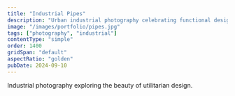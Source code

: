 ```yaml
---
title: "Industrial Pipes"
description: "Urban industrial photography celebrating functional design and weathered materials."
image: "/images/portfolio/pipes.jpg"
tags: ["photography", "industrial"]
contentType: "simple"
order: 1400
gridSpan: "default"
aspectRatio: "golden"
pubDate: 2024-09-10
---
```


Industrial photography exploring the beauty of utilitarian design.
